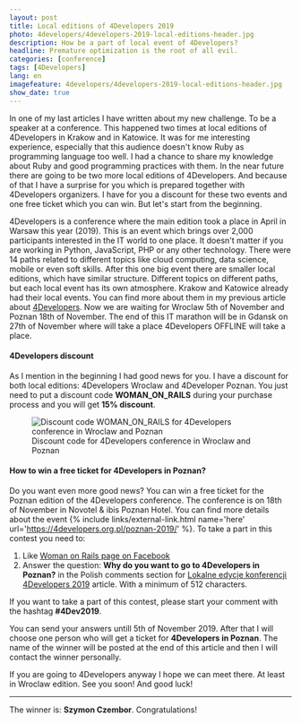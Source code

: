 ```yaml
---
layout: post
title: Local editions of 4Developers 2019
photo: 4developers/4developers-2019-local-editions-header.jpg
description: How be a part of local event of 4Developers?
headline: Premature optimization is the root of all evil.
categories: [conference]
tags: [4Developers]
lang: en
imagefeature: 4developers/4developers-2019-local-editions-header.jpg
show_date: true
---
```


In one of my last articles I have written about my new challenge. To be a speaker at a conference. This happened two times at local editions of 4Developers in Krakow and in Katowice. It was for me interesting experience, especially that this audience doesn't know Ruby as programming language too well. I had a chance to share my knowledge about Ruby and good programming practices with them. In the near future there are going to be two more local editions of 4Developers. And because of that I have a surprise for you which is prepared together with 4Developers organizers. I have for you a discount for these two events and one free ticket which you can win. But let's start from the beginning.

<!--break-->

4Developers is a conference where the main edition took a place in April in Warsaw this year (2019). This is an event which brings over 2,000 participants interested in the IT world to one place. It doesn't matter if you are working in Python, JavaScript, PHP or any other technology. There were 14 paths related to different topics like cloud computing, data science, mobile or even soft skills. After this one big event there are smaller local editions, which have similar structure. Different topics on different paths, but each local event has its own atmosphere. Krakow and Katowice already had their local events. You can find more about them in my previous article about <a href="{{ site.baseurl }}/4developers-2019" title='4Developers 2019'>4Developers</a>. Now we are waiting for Wroclaw 5th of November and Poznan 18th of November. The end of this IT marathon will be in Gdansk on 27th of November where will take a place 4Developers OFFLINE will take a place.

#### 4Developers discount

As I mention in the beginning I had good news for you. I have a discount for both local editions: 4Developers Wroclaw and 4Developer Poznan. You just need to put a discount code **WOMAN_ON_RAILS** during your purchase process and you will get **15% discount**.

<figure>
  <img src="{{ site.baseurl_root }}/images/4developers/4developers-2019-local-editions-discount-womanonrails.jpg" alt='Discount code WOMAN_ON_RAILS for 4Developers conference in Wroclaw and Poznan'>
  <figcaption>Discount code for 4Developers conference in Wroclaw and Poznan</figcaption>
</figure>

#### How to win a free ticket for 4Developers in Poznan?

Do you want even more good news? You can win a free ticket for the Poznan edition of the 4Developers conference. The conference is on 18th of November in Novotel & ibis Poznan Hotel. You can find more details about the event
{% include links/external-link.html name='here' url='https://4developers.org.pl/poznan-2019/' %}.
To take a part in this contest you need to:

1. Like <a href="https://www.facebook.com/107403177317825/" title='Woman on Rails Facebook page' target='_blank' rel='nofollow noopener'>Woman on Rails page on Facebook</a>
2. Answer the question: **Why do you want to go to 4Developers in Poznan?** in the Polish comments section for <a href="{{ site.baseurl }}/pl/4developers-local-events-2019" title='4Developers - local events'>Lokalne edycje konferencji 4Developers 2019</a> article. With a minimum of 512 characters.

If you want to take a part of this contest, please start your comment with the hashtag **#4Dev2019**.

You can send your answers untill 5th of November 2019. After that I will choose one person who will get a ticket for **4Developers in Poznan**. The name of the winner will be posted at the end of this article and then I will contact the winner personally.

If you are going to 4Developers anyway I hope we can meet there. At least in Wroclaw edition. See you soon! And good luck!

<hr>

The winner is: **Szymon Czembor**. Congratulations!
